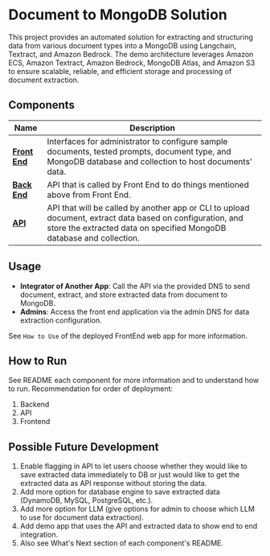 # Document to MongoDB Solution

This project provides an automated solution for extracting and structuring data from various document types into a MongoDB using Langchain, Textract, and Amazon Bedrock. The demo architecture leverages Amazon ECS, Amazon Textract, Amazon Bedrock, MongoDB Atlas, and Amazon S3 to ensure scalable, reliable, and efficient storage and processing of document extraction.

## Components

| Name | Description |
|--|--|
| **[Front End](frontend/README.md)** | Interfaces for administrator to configure sample documents, tested prompts, document type, and MongoDB database and collection to host documents' data. |
| **[Back End](backend/README.md)** | API that is called by Front End to do things mentioned above from Front End. |
| **[API](api/README.md)** | API that will be called by another app or CLI to upload document, extract data based on configuration, and store the extracted data on specified MongoDB database and collection. |

## Usage
- **Integrator of Another App**: Call the API via the provided DNS to send document, extract, and store extracted data from document to MongoDB.
- **Admins**: Access the front end application via the admin DNS for data extraction configuration.

See `How to Use` of the deployed FrontEnd web app for more information.

## How to Run
See README each component for more information and to understand how to run. Recommendation for order of deployment:
1. Backend
2. API
3. Frontend

## Possible Future Development
1. Enable flagging in API to let users choose whether they would like to save extracted data immediately to DB or just would like to get the extracted data as API response without storing the data.
2. Add more option for database engine to save extracted data (DynamoDB, MySQL, PostgreSQL, etc.).
3. Add more option for LLM (give options for admin to choose which LLM to use for document data extraction).
4. Add demo app that uses the API and extracted data to show end to end integration.
5. Also see What's Next section of each component's README.